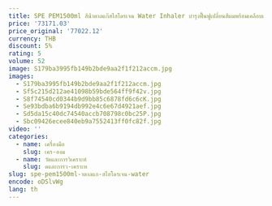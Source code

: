 ```yaml
---
title: SPE PEM1500ml สีน้ําตาลแก๊สไฮโดรเจน Water Inhaler บํารุงฟื้นฟูเปลี่ยนสีผมพร้อมเคลือบเงาผมในขั้นตอนเดียวสีผมติดทนนาน 2 เดือนลดการหลุดร่วงของเส้นผมปลอดภัยไร้สารไฮโดรเจนเครื่อง H2 เครื่องกําเนิดไฟฟ้า
price: '73171.03'
price_original: '77022.12'
currency: THB
discount: 5%
rating: 5
volume: 52
image: S179ba3995fb149b2bde9aa2f1f212accm.jpg
images:
  - S179ba3995fb149b2bde9aa2f1f212accm.jpg
  - Sf5c215d212ae41098b59bde564ff9f42v.jpg
  - S8f74540cd0344b9d9bb85c6878fd6c6cK.jpg
  - Se93bdba6b9194db992e4c6e67d4921aef.jpg
  - Sd5da15c40dc74540accb708798c0bc25P.jpg
  - Sbc09426ecee840eb9a7552413ff0fc82f.jpg
video: ''
categories:
  - name: เครื่องมือ
    slug: เคร-องม
  - name: วัดและการวิเคราะห์
    slug: ดและการว-เคราะห
slug: spe-pem1500ml-าตาลแก-สไฮโดรเจน-water
encode: oDSlvWg
lang: th
---
```

  